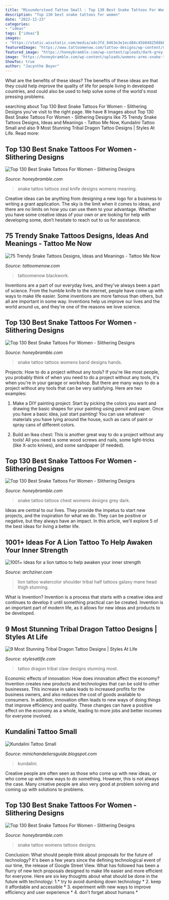 ```yaml
---
title: "Misunderstood Tattoo Small : Top 130 Best Snake Tattoos For Women"
description: "Top 130 best snake tattoos for women"
date: "2022-12-23"
categories:
- "ideas"
tags: ["ideas"]
images:
- "https://static.wixstatic.com/media/a4c3fd_8463e3e1ecd84c45b0482568bba6d14b~mv2_d_2515_3416_s_4_2.jpg"
featuredImage: "https://www.tattoomenow.com/tattoo-designs/wp-content/uploads/2020/09/Snake-Tattoo-21.jpg"
featured_image: "https://honeybramble.com/wp-content/uploads/dark-grey-snake-tattoo-womens-chest.jpg"
image: "https://honeybramble.com/wp-content/uploads/womens-arms-snake-tattoo-art.jpg"
ShowToc: true
author: "Jacynthe Boyer"
---
```



What are the benefits of these ideas?
The benefits of these ideas are that they could help improve the quality of life for people living in developed countries, and could also be used to help solve some of the world's most pressing problems.

	

		
searching about Top 130 Best Snake Tattoos For Women - Slithering Designs you've visit to the right page. We have 8 Images about Top 130 Best Snake Tattoos For Women - Slithering Designs like 75 Trendy Snake Tattoos Designs, Ideas and Meanings - Tattoo Me Now, Kundalini Tattoo Small and also 9 Most Stunning Tribal Dragon Tattoo Designs | Styles At Life. Read more:
		
    
## Top 130 Best Snake Tattoos For Women - Slithering Designs

<img loading=lazy src="https://honeybramble.com/wp-content/uploads/grey-snake-on-knife-tattoo-womens-arms.jpg" onerror="this.onerror=null;this.src='https://tse1.mm.bing.net/th?id=OIP.zPuzd6oncgcv9N5Qczgt2AHaIi&amp;pid=15.1';" alt="Top 130 Best Snake Tattoos For Women - Slithering Designs">

_Source: honeybramble.com_

>snake tattoo tattoos zeal knife designs womens meaning. 

	

Creative ideas can be anything from designing a new logo for a business to writing a grant application. The sky is the limit when it comes to ideas, and there are no limits on how you can use them to your advantage. Whether you have some creative ideas of your own or are looking for help with developing some, don’t hesitate to reach out to us for assistance.

    
## 75 Trendy Snake Tattoos Designs, Ideas And Meanings - Tattoo Me Now

<img loading=lazy src="https://www.tattoomenow.com/tattoo-designs/wp-content/uploads/2020/09/Snake-Tattoo-21.jpg" onerror="this.onerror=null;this.src='https://tse2.mm.bing.net/th?id=OIP.gKViLEbCnR9vrX94mzVRXAAAAA&amp;pid=15.1';" alt="75 Trendy Snake Tattoos Designs, Ideas and Meanings - Tattoo Me Now">

_Source: tattoomenow.com_

>tattoomenow blackwork. 

	

Inventions are a part of our everyday lives, and they've always been a part of science. From the humble knife to the internet, people have come up with ways to make life easier. Some inventions are more famous than others, but all are important in some way. Inventions help us improve our lives and the world around us, and they're one of the reasons we love science.

    
## Top 130 Best Snake Tattoos For Women - Slithering Designs

<img loading=lazy src="https://honeybramble.com/wp-content/uploads/snake-band-tattoo-womens-hands.jpg" onerror="this.onerror=null;this.src='https://tse4.mm.bing.net/th?id=OIP.XQVIn4j6y3nF1NKJ4_FQAQHaHW&amp;pid=15.1';" alt="Top 130 Best Snake Tattoos For Women - Slithering Designs">

_Source: honeybramble.com_

>snake tattoo tattoos womens band designs hands. 

	

Projects: How to do a project without any tools?
If you're like most people, you probably think of when you need to do a project without any tools, it's when you're in your garage or workshop. But there are many ways to do a project without any tools that can be very satisfying. Here are two examples: 
1. Make a DIY painting project: Start by picking the colors you want and drawing the basic shapes for your painting using pencil and paper. Once you have a basic idea, just start painting! You can use whatever materials you have lying around the house, such as cans of paint or spray cans of different colors. 

2. Build an Ikea chest: This is another great way to do a project without any tools! All you need is some wood screws and nails, some light-tricks (like X-acto knives), and some sandpaper (if needed).

    
## Top 130 Best Snake Tattoos For Women - Slithering Designs

<img loading=lazy src="https://honeybramble.com/wp-content/uploads/dark-grey-snake-tattoo-womens-chest.jpg" onerror="this.onerror=null;this.src='https://tse3.mm.bing.net/th?id=OIP.ox4mfedWH6OWcCevx0GD8AHaHa&amp;pid=15.1';" alt="Top 130 Best Snake Tattoos For Women - Slithering Designs">

_Source: honeybramble.com_

>snake tattoo tattoos chest womens designs grey dark. 

	

Ideas are central to our lives. They provide the impetus to start new projects, and the inspiration for what we do. They can be positive or negative, but they always have an impact. In this article, we'll explore 5 of the best ideas for living a better life.

    
## 1001+ Ideas For A Lion Tattoo To Help Awaken Your Inner Strength

<img loading=lazy src="https://archziner.com/wp-content/uploads/2019/12/tribal-lion-tattoo-watercolor-shoulder-tattoo-half-lion-head-half-galaxy-in-red-purple-blue.jpg" onerror="this.onerror=null;this.src='https://tse1.mm.bing.net/th?id=OIP.BmoK3421Z5wZKnEGjxsZ6wHaHa&amp;pid=15.1';" alt="1001+ ideas for a lion tattoo to help awaken your inner strength">

_Source: archziner.com_

>lion tattoo watercolor shoulder tribal half tattoos galaxy mane head thigh stunning. 

	

What is Invention?
Invention is a process that starts with a creative idea and continues to develop it until something practical can be created. Invention is an important part of modern life, as it allows for new ideas and products to be developed.

    
## 9 Most Stunning Tribal Dragon Tattoo Designs | Styles At Life

<img loading=lazy src="https://stylesatlife.com/wp-content/uploads/2017/07/Dragon-claw-tribal-tattoo.jpg" onerror="this.onerror=null;this.src='https://tse4.mm.bing.net/th?id=OIP.o_iBVdvYxnuURpOEJTIS4gAAAA&amp;pid=15.1';" alt="9 Most Stunning Tribal Dragon Tattoo Designs | Styles At Life">

_Source: stylesatlife.com_

>tattoo dragon tribal claw designs stunning most. 

	

Economic effects of innovation: How does innovation affect the economy?
Invention creates new products and technologies that can be sold to other businesses. This increase in sales leads to increased profits for the business owners, and also reduces the cost of goods available to consumers. In addition, innovation often leads to new ways of doing things that improve efficiency and quality. These changes can have a positive effect on the economy as a whole, leading to more jobs and better incomes for everyone involved.

    
## Kundalini Tattoo Small

<img loading=lazy src="https://static.wixstatic.com/media/a4c3fd_8463e3e1ecd84c45b0482568bba6d14b~mv2_d_2515_3416_s_4_2.jpg" onerror="this.onerror=null;this.src='https://tse2.mm.bing.net/th?id=OIP.PsvGm8ZKG13Dp6pjIQ-T8QHaKD&amp;pid=15.1';" alt="Kundalini Tattoo Small">

_Source: minichandeliersguide.blogspot.com_

>kundalini. 

	

Creative people are often seen as those who come up with new ideas, or who come up with new ways to do something. However, this is not always the case. Many creative people are also very good at problem solving and coming up with solutions to problems.

    
## Top 130 Best Snake Tattoos For Women - Slithering Designs

<img loading=lazy src="https://honeybramble.com/wp-content/uploads/womens-arms-snake-tattoo-art.jpg" onerror="this.onerror=null;this.src='https://tse4.mm.bing.net/th?id=OIP.SJXZ4A7d2GSJ0Hst88bv2wHaHa&amp;pid=15.1';" alt="Top 130 Best Snake Tattoos For Women - Slithering Designs">

_Source: honeybramble.com_

>snake tattoo womens tattoos designs. 

	

Conclusion: What should people think about proposals for the future of technology?
It's been a few years since the defining technological event of our time, the release of Google Street View. What has followed has been a flurry of new tech proposals designed to make life easier and more efficient for everyone. Here are six key thoughts about what should be done in the future with technology: 
1.* try to avoid dumbing down technology *
2. keep it affordable and accessible *
3. experiment with new ways to improve efficiency and user experience *
4. don't forget about humans *

